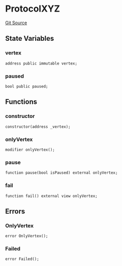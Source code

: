 # ProtocolXYZ

[Git Source](https://github.com/llama-community/vertex-v1/blob/7b69542e87e2655dea74dab5779f3939de9641f7/src/mock/ProtocolXYZ.sol)

## State Variables

### vertex

```solidity
address public immutable vertex;
```

### paused

```solidity
bool public paused;
```

## Functions

### constructor

```solidity
constructor(address _vertex);
```

### onlyVertex

```solidity
modifier onlyVertex();
```

### pause

```solidity
function pause(bool isPaused) external onlyVertex;
```

### fail

```solidity
function fail() external view onlyVertex;
```

## Errors

### OnlyVertex

```solidity
error OnlyVertex();
```

### Failed

```solidity
error Failed();
```
